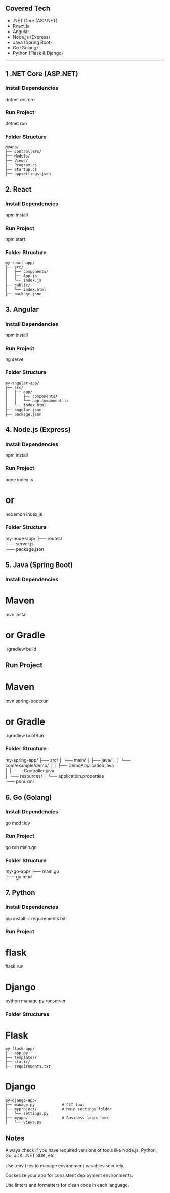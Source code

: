 ## Covered Tech

- .NET Core (ASP.NET)
- React.js
- Angular
- Node.js (Express)
- Java (Spring Boot)
- Go (Golang)
- Python (Flask & Django)

---

## 1 .NET Core (ASP.NET)

### Install Dependencies

dotnet restore

### Run Project

dotnet run

### Folder Structure
```
MyApp/
├── Controllers/         
├── Models/              
├── Views/               
├── Program.cs           
├── Startup.cs           
├── appsettings.json
```   

## 2. React
### Install Dependencies

npm install
### Run Project

npm start
### Folder Structure
```
my-react-app/
├── src/
│   ├── components/      
│   ├── App.js           
│   └── index.js        
├── public/
│   └── index.html       
├── package.json
```      

## 3. Angular
### Install Dependencies

npm install
### Run Project

ng serve
### Folder Structure
```
my-angular-app/
├── src/
│   ├── app/
│   │   ├── components/   
│   │   └── app.component.ts
│   └── index.html        
├── angular.json          
├── package.json
```
## 4. Node.js (Express)
###  Install Dependencies

npm install
### Run Project

node index.js
# or
nodemon index.js
### Folder Structure

my-node-app/
├── routes/              
├── server.js            
├── package.json         

## 5. Java (Spring Boot)
### Install Dependencies

# Maven
mvn install

# or Gradle
./gradlew build
##  Run Project

# Maven
mvn spring-boot:run

# or Gradle
./gradlew bootRun
### Folder Structure

my-spring-app/
├── src/
│   └── main/
│       ├── java/
│       │   └── com/example/demo/
│       │       ├── DemoApplication.java   
│       │       └── Controller.java        
│       └── resources/
│           └── application.properties     
├── pom.xml  

## 6. Go (Golang)
### Install Dependencies

go mod tidy
### Run Project

go run main.go
### Folder Structure

my-go-app/
├── main.go           
├── go.mod               
## 7. Python
### Install Dependencies

pip install -r requirements.txt
### Run Project
# flask
flask run
# Django
python manage.py runserver



### Folder Structures
# Flask
```
my-flask-app/
├── app.py              
├── templates/           
├── static/              
├── requirements.txt    
```

# Django
```
my-django-app/
├── manage.py            # CLI tool
├── myproject/           # Main settings folder
│   └── settings.py
├── myapp/               # Business logic here
│   └── views.py
```

## Notes
Always check if you have required versions of tools like Node.js, Python, Go, JDK, .NET SDK, etc.

Use .env files to manage environment variables securely.

Dockerize your app for consistent deployment environments.

Use linters and formatters for clean code in each language.
